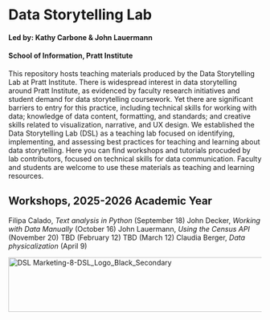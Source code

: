 # Data Storytelling Lab

#### Led by: Kathy Carbone & John Lauermann 
#### School of Information, Pratt Institute

This repository hosts teaching materials produced by the Data Storytelling Lab at Pratt Institute. There is widespread interest in data storytelling around Pratt Institute, as evidenced by faculty research initiatives and student demand for data storytelling coursework. Yet there are significant barriers to entry for this practice, including technical skills for working with data; knowledge of data content, formatting, and standards; and creative skills related to visualization, narrative, and UX design. We established the Data Storytelling Lab (DSL) as a teaching lab focused on identifying, implementing, and assessing best practices for teaching and learning about data storytelling. Here you can find workshops and tutorials procuded by lab contributors, focused on technical skills for data communication. Faculty and students are welcome to use these materials as teaching and learning resources. 


## Workshops, 2025-2026 Academic Year
Filipa Calado, _Text analysis in Python_ (September 18)
John Decker, _Working with Data Manually_ (October 16)
John Lauermann, _Using the Census API_ (November 20)
TBD (February 12)
TBD (March 12) 
Claudia Berger, _Data physicalization_ (April 9)

<img width="540" height="109" align="right" alt="DSL Marketing-8-DSL_Logo_Black_Secondary" src="https://github.com/user-attachments/assets/5ffcf0fa-6bd2-43fa-852c-d95b0198fbf9" />


